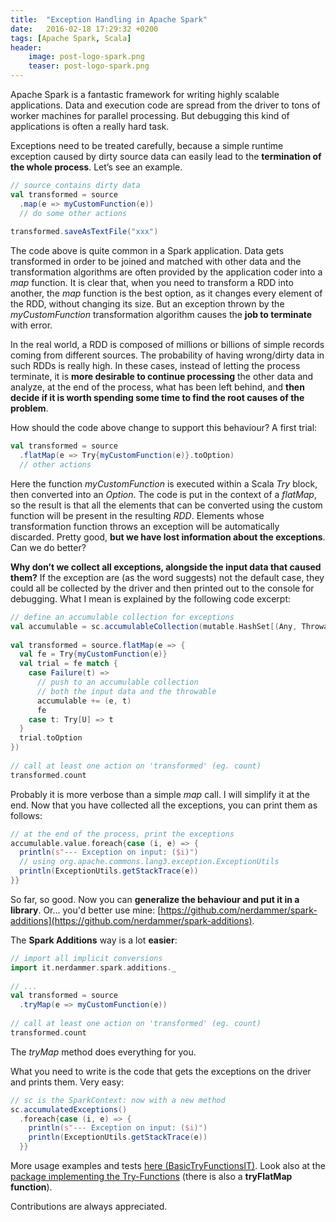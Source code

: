 ```yaml
---
title:  "Exception Handling in Apache Spark"
date:   2016-02-18 17:29:32 +0200
tags: [Apache Spark, Scala]
header:
    image: post-logo-spark.png
    teaser: post-logo-spark.png
---
```

Apache Spark is a fantastic framework for writing highly scalable applications. 
Data and execution code are spread from the driver to tons of worker machines for parallel processing. 
But debugging this kind of applications is often a really hard task.

Exceptions need to be treated carefully, because a simple runtime exception caused by dirty source data can easily 
lead to the **termination of the whole process**. Let’s see an example.

```scala
// source contains dirty data
val transformed = source
  .map(e => myCustomFunction(e))
  // do some other actions
 
transformed.saveAsTextFile("xxx")
```

The code above is quite common in a Spark application. 
Data gets transformed in order to be joined and matched with other data and the transformation algorithms 
are often provided by the application coder into a *map* function. 
It is clear that, when you need to transform a RDD into another, the *map* function is the best option, 
as it changes every element of the RDD, without changing its size. 
But an exception thrown by the *myCustomFunction* transformation algorithm causes the **job to terminate** with error.

In the real world, a RDD is composed of millions or billions of simple records coming from different sources. 
The probability of having wrong/dirty data in such RDDs is really high. In these cases, instead of letting 
the process terminate, it is **more desirable to continue processing** the other data and analyze, at the end 
of the process, what has been left behind, and **then decide if it is worth spending some time to find the 
root causes of the problem**.

How should the code above change to support this behaviour? A first trial:

```scala
val transformed = source
  .flatMap(e => Try{myCustomFunction(e)}.toOption)
  // other actions
```

Here the function *myCustomFunction* is executed within a Scala *Try* block, then converted into an *Option*. 
The code is put in the context of a *flatMap*, so the result is that all the elements that can be converted 
using the custom function will be present in the resulting *RDD*. Elements whose transformation function throws 
an exception will be automatically discarded. Pretty good, **but we have lost information about the exceptions**. 
Can we do better?

**Why don’t we collect all exceptions, alongside the input data that caused them?** 
If the exception are (as the word suggests) not the default case, they could all be collected by the driver 
and then printed out to the console for debugging. What I mean is explained by the following code excerpt:

```scala
// define an accumulable collection for exceptions
val accumulable = sc.accumulableCollection(mutable.HashSet[(Any, Throwable)]())
 
val transformed = source.flatMap(e => {
  val fe = Try{myCustomFunction(e)}
  val trial = fe match {
    case Failure(t) =>
      // push to an accumulable collection 
      // both the input data and the throwable
      accumulable += (e, t)
      fe
    case t: Try[U] => t
  }
  trial.toOption
})
 
// call at least one action on 'transformed' (eg. count)
transformed.count
```

Probably it is more verbose than a simple *map* call. 
I will simplify it at the end. Now that you have collected all the exceptions, you can print them as follows:

```scala
// at the end of the process, print the exceptions
accumulable.value.foreach{case (i, e) => {
  println(s"--- Exception on input: ($i)")
  // using org.apache.commons.lang3.exception.ExceptionUtils
  println(ExceptionUtils.getStackTrace(e))
}}
```

So far, so good. Now you can **generalize the behaviour and put it in a library**. 
Or... you'd better use mine: [https://github.com/nerdammer/spark-additions](https://github.com/nerdammer/spark-additions).

The **Spark Additions** way is a lot **easier**:

```scala
// import all implicit conversions
import it.nerdammer.spark.additions._
 
// ...
val transformed = source
  .tryMap(e => myCustomFunction(e))
 
// call at least one action on 'transformed' (eg. count)
transformed.count
```

The *tryMap* method does everything for you.

What you need to write is the code that gets the exceptions on the driver and prints them. Very easy:

```scala
// sc is the SparkContext: now with a new method
sc.accumulatedExceptions()
  .foreach{case (i, e) => {
    println(s"--- Exception on input: ($i)")
    println(ExceptionUtils.getStackTrace(e))
  }}
```

More usage examples and tests [here (BasicTryFunctionsIT)](https://github.com/nerdammer/spark-additions/blob/master/core/src/test/scala/com/enterprise/integration/tests/tryfunctions/BasicTryFunctionsIT.scala). 
Look also at the [package implementing the Try-Functions](https://github.com/nerdammer/spark-additions/tree/master/core/src/main/scala/it/nerdammer/spark/additions/tryfunctions/) (there is also a **tryFlatMap function**).

Contributions are always appreciated.